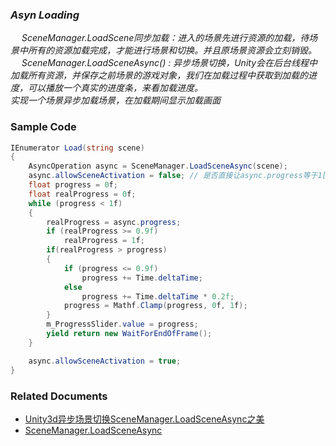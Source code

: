 ### *Asyn Loading*  
&emsp;
*SceneManager.LoadScene同步加载：进入的场景先进行资源的加载，待场景中所有的资源加载完成，才能进行场景和切换。并且原场景资源会立刻销毁。*  
&emsp;
*SceneManager.LoadSceneAsync() : 异步场景切换，Unity会在后台线程中加载所有资源，并保存之前场景的游戏对象，我们在加载过程中获取到加载的进度，可以播放一个真实的进度条，来看加载进度。*  
*实现一个场景异步加载场景，在加载期间显示加载画面*  

### Sample Code  
```cs
IEnumerator Load(string scene)
{
    AsyncOperation async = SceneManager.LoadSceneAsync(scene);
    async.allowSceneActivation = false; // 是否直接让async.progress等于1[不在后台加载]
    float progress = 0f;
    float realProgress = 0f;
    while (progress < 1f)
    {
        realProgress = async.progress;
        if (realProgress >= 0.9f)
            realProgress = 1f;
        if(realProgress > progress)
        {
            if (progress <= 0.9f)
                progress += Time.deltaTime;
            else
                progress += Time.deltaTime * 0.2f;
            progress = Mathf.Clamp(progress, 0f, 1f);
        }
        m_ProgressSlider.value = progress;
        yield return new WaitForEndOfFrame();
    }

    async.allowSceneActivation = true;
}
```  

### Related Documents  
- [Unity3d异步场景切换SceneManager.LoadSceneAsync之美](https://blog.csdn.net/weixin_44350205/article/details/99684904)  
- [SceneManager.LoadSceneAsync](https://docs.unity3d.com/cn/current/ScriptReference/SceneManagement.SceneManager.LoadSceneAsync.html)
